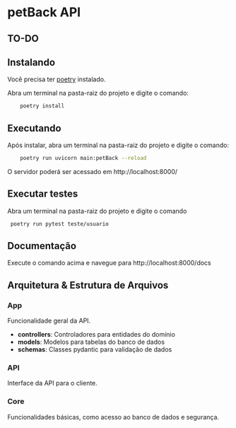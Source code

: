 # petBack API
## TO-DO

## Instalando

Você precisa ter [poetry](https://python-poetry.org) instalado.

Abra um terminal na pasta-raiz do projeto e digite o comando:

```sh
    poetry install
```

## Executando

Após instalar, abra um terminal na pasta-raiz do projeto e digite o comando:

```sh
    poetry run uvicorn main:petBack --reload
```
O servidor poderá ser acessado em http://localhost:8000/

## Executar testes
Abra um terminal na pasta-raiz do projeto e digite o comando
```sh
 poetry run pytest teste/usuario
 ```

## Documentação

Execute o comando acima e navegue para http://localhost:8000/docs

## Arquitetura & Estrutura de Arquivos

### App

Funcionalidade geral da API.
- **controllers**: Controladores para entidades do domínio
- **models**: Modelos para tabelas do banco de dados
- **schemas**: Classes pydantic para validação de dados

### API

Interface da API para o cliente.

### Core

Funcionalidades básicas, como acesso ao banco de dados e segurança.
